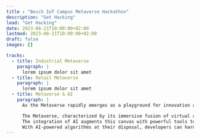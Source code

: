 ```yaml
---
title : "Bosch IoT Campus Metaverse Hackathon"
description: "Get Hacking"
lead: "Get Hacking"
date: 2023-08-21T10:00:00+02:00
lastmod: 2023-08-21T10:00:00+02:00
draft: false
images: []

tracks:
  - title: Industrial Metaverse
    paragraph: |
      lorem ipsum dolor sit amet
  - title: Retail Metaverse
    paragraph: |
      lorem ipsum dolor sit amet
  - title: Metaverse & AI
    paragraph: |
      As the Metaverse rapidly emerges as a playground for innovation and creative expression, the integration of artificial intelligence (AI) assumes a pivotal role in shaping the digital experiences.

      The Metaverse, characterized by its immersive fusion of virtual and augmented realities, offers an expansive canvas for developers to realize their boldest ideas. 
      The integration of AI augments this canvas with powerful tools to transcend traditional boundaries, enabling the creation of intricate, adaptive, and context-aware applications that seamlessly interact with users. 
      With AI-powered algorithms at their disposal, developers can harness the potential to craft virtual worlds that respond intelligently to user actions, adapt in real time to changing environments, and create personalized experiences that resonate with individuals on a deeper level. These capabilities empower to build immersive simulations, gamified experiences, and collaborative platforms that redefine engagement in the digital age. The accessibility of AI-driven tools and frameworks expedites the creation of prototypes that leverage natural language processing, computer vision, and machine learning. Furthermore, AI's role extends beyond augmenting creativity: Facilitating the development of AI-driven avatars, chatbots, and content generators creates an environment where participants can explore uncharted territories, pushing the boundaries of what is technically feasible in a rapidly evolving landscape.
---
```

